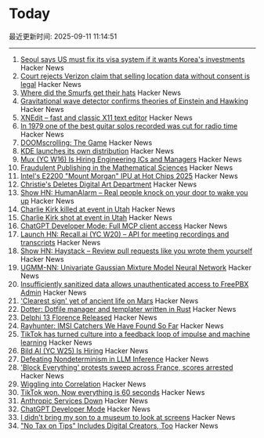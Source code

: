 # Today

最近更新时间: 2025-09-11 11:14:51

--- 
1. [Seoul says US must fix its visa system if it wants Korea's investments](https://english.hani.co.kr/arti/english_edition/e_international/1218025.html) Hacker News
2. [Court rejects Verizon claim that selling location data without consent is legal](https://arstechnica.com/tech-policy/2025/09/court-rejects-verizon-claim-that-selling-location-data-without-consent-is-legal/) Hacker News
3. [Where did the Smurfs get their hats](https://www.pipelinecomics.com/beginning-bd-smurfs-hats-origin/) Hacker News
4. [Gravitational wave detector confirms theories of Einstein and Hawking](https://www.space.com/astronomy/gravitational-wave-detector-confirms-theories-of-einstein-and-hawking-this-is-the-clearest-view-yet-of-the-nature-of-black-holes) Hacker News
5. [XNEdit – fast and classic X11 text editor](https://www.unixwork.de/xnedit/) Hacker News
6. [In 1979 one of the best guitar solos recorded was cut for radio time](https://www.seekhifi.com/my-sharona-by-the-knack/) Hacker News
7. [DOOMscrolling: The Game](https://ironicsans.ghost.io/doomscrolling-the-game/) Hacker News
8. [KDE launches its own distribution](https://lwn.net/SubscriberLink/1037166/caa6979c16a99c9e/) Hacker News
9. [Mux (YC W16) Is Hiring Engineering ICs and Managers](https://mux.com/jobs) Hacker News
10. [Fraudulent Publishing in the Mathematical Sciences](https://arxiv.org/abs/2509.07257) Hacker News
11. [Intel's E2200 "Mount Morgan" IPU at Hot Chips 2025](https://chipsandcheese.com/p/intels-e2200-mount-morgan-ipu-at) Hacker News
12. [Christie's Deletes Digital Art Department](https://news.artnet.com/market/christies-scraps-digital-art-department-2685784) Hacker News
13. [Show HN: HumanAlarm – Real people knock on your door to wake you up](https://humanalarm.com) Hacker News
14. [Charlie Kirk killed at event in Utah](https://www.nbcnews.com/news/us-news/live-blog/live-updates-shooting-charlie-kirk-event-utah-rcna230437) Hacker News
15. [Charlie Kirk shot at event in Utah](https://www.nbcnews.com/news/us-news/live-blog/live-updates-shooting-charlie-kirk-event-utah-rcna230437) Hacker News
16. [ChatGPT Developer Mode: Full MCP client access](https://platform.openai.com/docs/guides/developer-mode) Hacker News
17. [Launch HN: Recall.ai (YC W20) – API for meeting recordings and transcripts](https://news.ycombinator.com/item?id=45199648) Hacker News
18. [Show HN: Haystack – Review pull requests like you wrote them yourself](https://haystackeditor.com) Hacker News
19. [UGMM-NN: Univariate Gaussian Mixture Model Neural Network](https://arxiv.org/abs/2509.07569) Hacker News
20. [Insufficiently sanitized data allows unauthenticated access to FreePBX Admin](https://labs.watchtowr.com/you-already-have-our-personal-data-take-our-phone-calls-too-freepbx-cve-2025-57819/) Hacker News
21. ['Clearest sign' yet of ancient life on Mars](https://www.nature.com/articles/s41586-025-09413-0) Hacker News
22. [Dotter: Dotfile manager and templater written in Rust](https://github.com/SuperCuber/dotter) Hacker News
23. [Delphi 13 Florence Released](https://blogs.embarcadero.com/announcing-the-availability-of-rad-studio-13-florence/) Hacker News
24. [Rayhunter: IMSI Catchers We Have Found So Far](https://www.eff.org/deeplinks/2025/09/rayhunter-what-we-have-found-so-far) Hacker News
25. [TikTok has turned culture into a feedback loop of impulse and machine learning](https://www.thenexus.media/tiktok-won-now-everything-is-60-seconds/) Hacker News
26. [Bild AI (YC W25) Is Hiring](https://www.ycombinator.com/companies/bild-ai/jobs/m2ilR5L-founding-engineer-applied-ai) Hacker News
27. [Defeating Nondeterminism in LLM Inference](https://thinkingmachines.ai/blog/defeating-nondeterminism-in-llm-inference/) Hacker News
28. ['Block Everything' protests sweep across France, scores arrested](https://www.reuters.com/world/europe/block-everything-protests-sweep-across-france-scores-arrested-2025-09-10/) Hacker News
29. [Wiggling into Correlation](https://entropicthoughts.com/wiggling-into-correlation) Hacker News
30. [TikTok won. Now everything is 60 seconds](https://www.thenexus.media/tiktok-won-now-everything-is-60-seconds/) Hacker News
31. [Anthropic Services Down](https://status.anthropic.com/incidents/k6gkm2b8cjk9) Hacker News
32. [ChatGPT Developer Mode](https://platform.openai.com/docs/guides/developer-mode) Hacker News
33. [I didn't bring my son to a museum to look at screens](https://sethpurcell.com/writing/screens-in-museums/) Hacker News
34. ["No Tax on Tips" Includes Digital Creators, Too](https://www.hollywoodreporter.com/business/business-news/no-tax-on-tips-guidance-creators-trump-treasury-1236366513/) Hacker News
